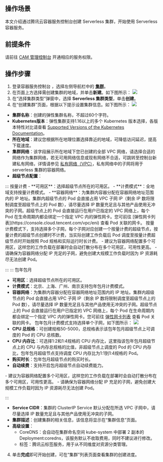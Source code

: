 ## 操作场景
本文介绍通过腾讯云容器服务控制台创建 Serverless 集群，开始使用 Serverless 容器服务。



## 前提条件
请前往 [CAM 管理控制台](https://console.cloud.tencent.com/cam/overview) 开通相应的服务权限。

## 操作步骤
1. 登录容器服务控制台 ，选择左侧导航栏中的 **[集群](https://console.cloud.tencent.com/tke2)**。
2. 在页面上方选择需创建集群的地域，并单击**新建**。如下图所示：
![](https://qcloudimg.tencent-cloud.cn/raw/0afc3ff2661bc5ee0f4c05e9eff29699.png)
3. 在“选择集群类型”弹窗中，选择 **Serverless 集群类型**，单击**创建**。
4. 在“创建集群”页面，根据以下提示设置集群信息。如下图所示：
![](https://qcloudimg.tencent-cloud.cn/raw/2d7ce5c89e218cc94b85437e39d77f8d.png)
 -  **集群名称**：创建的弹性集群名称，不超过60个字符。
 -  **Kubernetes版本**：弹性集群支持1.16以上的多个 Kubernetes 版本选择，各版本特性对比请查看 [Supported Versions of the Kubernetes Documentation](https://kubernetes.io/docs/home/supported-doc-versions/)。
 - **所在地域**：建议您根据所在地理位置选择靠近的地域，可降低访问延迟，提高下载速度。
 - **集群网络**：该字段展示所在地域下您已创建的全部 VPC 网络，请选择合适的网络作为集群网络，若无可用网络信息或现有网络不合适，可跳转至控制台新建私有网络，详情请参见 [私有网络（VPC）](https://cloud.tencent.com/document/product/215/20046)，私有网络中的子网将用于 serverless 集群的容器网络。
 - **超级节点配置**：
<dx-tabs>
::: 按量计费
- **可用区**：选择超级节点所在的可用区。
- **计费模式**：全地域支持按量计费模式。
- **容器网络**：为集群内容器分配在容器网络地址范围内的 IP 地址。集群内超级节点的 Pod 会直接占用 VPC 子网 IP（剩余 IP 数将限制调度至超级节点上的 Pod 数），请尽量选择 IP 数量充足且与其他产品使用无冲突的子网。超级节点上的 Pod 会直接运行在用户已指定的 VPC 网络上，每个 Pod 在生命周期内都会绑定一个指定 VPC 内的弹性网卡。您可前往 [弹性网卡列表](https://console.cloud.tencent.com/vpc/eni) 查看 Pod 关联的网卡。
按量计费模式下，支持选择多个子网，每个子网对应创建一个按量计费的超级节点，按量计费的超级节点创建时不计费，当实际创建工作负载后 Pod 调度至按量计费超级节点时开始按照 Pod 规格和实际运行时长计费。
<dx-alert infotype="notice" title="">
- 建议为容器网络配置多个可用区，这样您的工作负载在部署时会自动打散分布在多个可用区，可用性更高。
- 请确保为容器网络分配 IP 充足的子网，避免创建大规模工作负载时因为 IP 资源耗尽无法创建 Pod。
</dx-alert>



:::
::: 包年包月
- **可用区**：选择超级节点所在的可用区。
- **计费模式**：北京、上海、广州、南京支持包年包月计费模式。
- **容器网络**：为集群内容器分配在容器网络地址范围内的 IP 地址。集群内超级节点的 Pod 会直接占用 VPC 子网 IP（剩余 IP 数将限制调度至超级节点上的 Pod 数），请尽量选择 IP 数量充足且与其他产品使用无冲突的子网。超级节点上的 Pod 会直接运行在用户已指定的 VPC 网络上，每个 Pod 在生命周期内都会绑定一个指定 VPC 内的弹性网卡。您可前往 [弹性网卡列表](https://console.cloud.tencent.com/vpc/eni) 查看 Pod 关联的网卡。
包年包月计费模式支持选择单个子网，如下图所示：
![](https://qcloudimg.tencent-cloud.cn/raw/289e79ae0f7c73ebe433b8acd16e22f7.png)
- **CPU 总规格**：可创建规格50-5000，总规格表示该包年包月超级节点上可调度的 Pod 的 CPU 总核数。
- **CPU 内存比**：可选择1:2和1:4规格的 CPU 内存比，这里指该包年包月超级节点上的 CPU 与内存总规格的比值，非超级节点上调度的 Pod 的 CPU 内存比，包年包月超级节点支持调度 CPU 内存比为1:1到1:4规格的 Pod。
- **购买时长**：包年包月超级节点的购买时长。
- **自动续费**：支持开启包月超级节点自动续费能力。
<dx-alert infotype="notice" title="">
- 建议为容器网络配置多个可用区，这样您的工作负载在部署时会自动打散分布在多个可用区，可用性更高。
- 请确保为容器网络分配 IP 充足的子网，避免创建大规模工作负载时因为 IP 资源耗尽无法创建 Pod。
</dx-alert>

:::
</dx-tabs>
 - **Service CIDR**：集群的 ClusterIP Service 默认分配在所选 VPC 子网中，请尽量选择 IP 数量充足且与其他产品使用无冲突的子网。
 - **集群描述**：创建集群的相关信息，该信息将显示在“集群信息”页面。
 - **高级设置**：
     - CoreDNS：会自动在集群命名空间 kube-system 中部署 2 副本的 Deployment:coredns，该服务默认不收取费用，同时不建议进行修改。
     - 标签：腾讯云标签服务，用于从不同维度对资源分类管理。
4. 单击**完成**即可开始创建，可在“集群”列表页面查看集群的创建进度。



